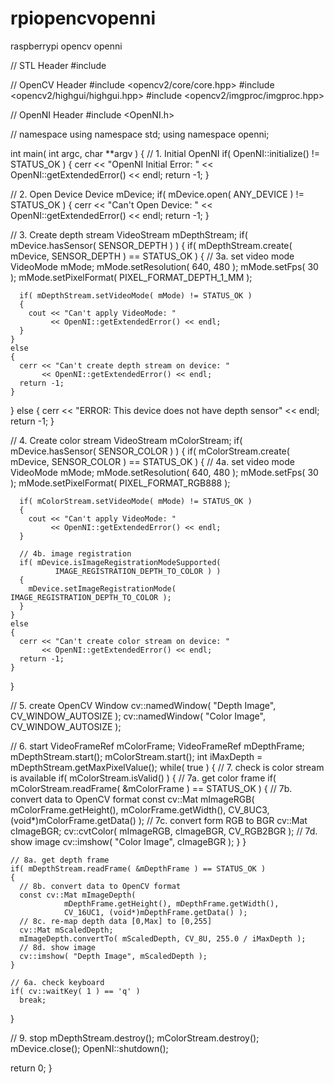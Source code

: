 rpiopencvopenni
===============

raspberrypi opencv openni


// STL Header
#include <iostream>
  
// OpenCV Header
#include <opencv2/core/core.hpp>
#include <opencv2/highgui/highgui.hpp>
#include <opencv2/imgproc/imgproc.hpp>
  
// OpenNI Header
#include <OpenNI.h>
  
// namespace
using namespace std;
using namespace openni;
  
int main( int argc, char **argv )
{
  // 1. Initial OpenNI
  if( OpenNI::initialize() != STATUS_OK )
  {
    cerr << "OpenNI Initial Error: " 
         << OpenNI::getExtendedError() << endl;
    return -1;
  }
  
  // 2. Open Device
  Device mDevice;
  if( mDevice.open( ANY_DEVICE ) != STATUS_OK )
  {
    cerr << "Can't Open Device: " 
         << OpenNI::getExtendedError() << endl;
    return -1;
  }
  
  // 3. Create depth stream
  VideoStream mDepthStream;
  if( mDevice.hasSensor( SENSOR_DEPTH ) )
  {
    if( mDepthStream.create( mDevice, SENSOR_DEPTH ) == STATUS_OK )
    {
      // 3a. set video mode
      VideoMode mMode;
      mMode.setResolution( 640, 480 );
      mMode.setFps( 30 );
      mMode.setPixelFormat( PIXEL_FORMAT_DEPTH_1_MM );
  
      if( mDepthStream.setVideoMode( mMode) != STATUS_OK )
      {
        cout << "Can't apply VideoMode: "
             << OpenNI::getExtendedError() << endl;
      }
    }
    else
    {
      cerr << "Can't create depth stream on device: "
           << OpenNI::getExtendedError() << endl;
      return -1;
    }
  }
  else
  {
    cerr << "ERROR: This device does not have depth sensor" << endl;
    return -1;
  }
  
  // 4. Create color stream
  VideoStream mColorStream;
  if( mDevice.hasSensor( SENSOR_COLOR ) )
  {
    if( mColorStream.create( mDevice, SENSOR_COLOR ) == STATUS_OK )
    {
      // 4a. set video mode
      VideoMode mMode;
      mMode.setResolution( 640, 480 );
      mMode.setFps( 30 );
      mMode.setPixelFormat( PIXEL_FORMAT_RGB888 );
  
      if( mColorStream.setVideoMode( mMode) != STATUS_OK )
      {
        cout << "Can't apply VideoMode: " 
             << OpenNI::getExtendedError() << endl;
      }
  
      // 4b. image registration
      if( mDevice.isImageRegistrationModeSupported(
              IMAGE_REGISTRATION_DEPTH_TO_COLOR ) )
      {
        mDevice.setImageRegistrationMode( IMAGE_REGISTRATION_DEPTH_TO_COLOR );
      }
    }
    else
    {
      cerr << "Can't create color stream on device: "
           << OpenNI::getExtendedError() << endl;
      return -1;
    }
  }
  
  // 5. create OpenCV Window
  cv::namedWindow( "Depth Image",  CV_WINDOW_AUTOSIZE );
  cv::namedWindow( "Color Image",  CV_WINDOW_AUTOSIZE );
  
  // 6. start
  VideoFrameRef  mColorFrame;
  VideoFrameRef  mDepthFrame;
  mDepthStream.start();
  mColorStream.start();
  int iMaxDepth = mDepthStream.getMaxPixelValue();
  while( true )
  {
    // 7. check is color stream is available
    if( mColorStream.isValid() )
    {
      // 7a. get color frame
      if( mColorStream.readFrame( &mColorFrame ) == STATUS_OK )
      {
        // 7b. convert data to OpenCV format
        const cv::Mat mImageRGB(
                mColorFrame.getHeight(), mColorFrame.getWidth(),
                CV_8UC3, (void*)mColorFrame.getData() );
        // 7c. convert form RGB to BGR
        cv::Mat cImageBGR;
        cv::cvtColor( mImageRGB, cImageBGR, CV_RGB2BGR );
        // 7d. show image
        cv::imshow( "Color Image", cImageBGR );
      }
    }
  
    // 8a. get depth frame
    if( mDepthStream.readFrame( &mDepthFrame ) == STATUS_OK )
    {
      // 8b. convert data to OpenCV format
      const cv::Mat mImageDepth(
                mDepthFrame.getHeight(), mDepthFrame.getWidth(),
                CV_16UC1, (void*)mDepthFrame.getData() );
      // 8c. re-map depth data [0,Max] to [0,255]
      cv::Mat mScaledDepth;
      mImageDepth.convertTo( mScaledDepth, CV_8U, 255.0 / iMaxDepth );
      // 8d. show image
      cv::imshow( "Depth Image", mScaledDepth );
    }
  
    // 6a. check keyboard
    if( cv::waitKey( 1 ) == 'q' )
      break;
  }
  
  // 9. stop
  mDepthStream.destroy();
  mColorStream.destroy();
  mDevice.close();
  OpenNI::shutdown();
  
  return 0;
}
